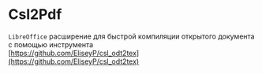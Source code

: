 # Csl2Pdf

`LibreOffice` расширение для быстрой компиляции открытого документа с помощью инструмента  
[https://github.com/EliseyP/csl_odt2tex](https://github.com/EliseyP/csl_odt2tex) 


